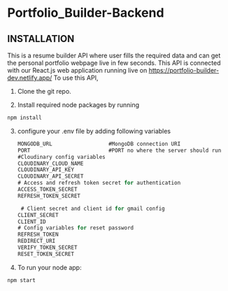 # Portfolio_Builder-Backend

## INSTALLATION

This is a resume builder API where user fills the required data and
can get the personal portfolio webpage live in few seconds. This API
is connected with our React.js web application running live on
https://portfolio-builder-dev.netlify.app/ To use this API,

1. Clone the git repo.

2. Install required node packages by running

```bash
npm install
```

3. configure your .env file by adding following variables

   ```node.js
   MONGODB_URL                  #MongoDB connection URI
   PORT                         #PORT no where the server should run
   #Cloudinary config variables
   CLOUDINARY_CLOUD_NAME
   CLOUDINARY_API_KEY
   CLOUDINARY_API_SECRET
   # Access and refresh token secret for authentication
   ACCESS_TOKEN_SECRET
   REFRESH_TOKEN_SECRET

    # Client secret and client id for gmail config
   CLIENT_SECRET
   CLIENT_ID
   # Config variables for reset password
   REFRESH_TOKEN
   REDIRECT_URI
   VERIFY_TOKEN_SECRET
   RESET_TOKEN_SECRET
   ```

4. To run your node app:

```
npm start
```

